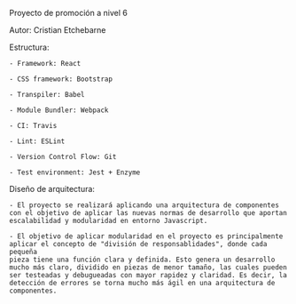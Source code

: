 Proyecto de promoción a nivel 6

Autor: Cristian Etchebarne

Estructura:

    - Framework: React

    - CSS framework: Bootstrap

    - Transpiler: Babel

    - Module Bundler: Webpack

    - CI: Travis

    - Lint: ESLint

    - Version Control Flow: Git

    - Test environment: Jest + Enzyme

Diseño de arquitectura:

    - El proyecto se realizará aplicando una arquitectura de componentes con el objetivo de aplicar las nuevas normas de desarrollo que aportan
    escalabilidad y modularidad en entorno Javascript.

    - El objetivo de aplicar modularidad en el proyecto es principalmente aplicar el concepto de "división de responsablidades", donde cada pequeña
    pieza tiene una función clara y definida. Esto genera un desarrollo mucho más claro, dividido en piezas de menor tamaño, las cuales pueden
    ser testeadas y debugueadas con mayor rapidez y claridad. Es decir, la detección de errores se torna mucho más ágil en una arquitectura de 
    componentes.

    

